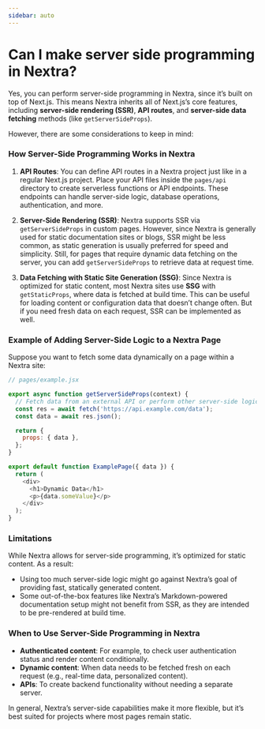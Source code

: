 ```yaml
---
sidebar: auto
---
```

# Can I make server side programming in Nextra?

Yes, you can perform server-side programming in Nextra, since it’s built on top of Next.js. This means Nextra inherits all of Next.js’s core features, including **server-side rendering (SSR)**, **API routes**, and **server-side data fetching** methods (like `getServerSideProps`).

However, there are some considerations to keep in mind:

### How Server-Side Programming Works in Nextra
1. **API Routes**: You can define API routes in a Nextra project just like in a regular Next.js project. Place your API files inside the `pages/api` directory to create serverless functions or API endpoints. These endpoints can handle server-side logic, database operations, authentication, and more.

2. **Server-Side Rendering (SSR)**: Nextra supports SSR via `getServerSideProps` in custom pages. However, since Nextra is generally used for static documentation sites or blogs, SSR might be less common, as static generation is usually preferred for speed and simplicity. Still, for pages that require dynamic data fetching on the server, you can add `getServerSideProps` to retrieve data at request time.

3. **Data Fetching with Static Site Generation (SSG)**: Since Nextra is optimized for static content, most Nextra sites use **SSG** with `getStaticProps`, where data is fetched at build time. This can be useful for loading content or configuration data that doesn’t change often. But if you need fresh data on each request, SSR can be implemented as well.

### Example of Adding Server-Side Logic to a Nextra Page
Suppose you want to fetch some data dynamically on a page within a Nextra site:

```javascript
// pages/example.jsx

export async function getServerSideProps(context) {
  // Fetch data from an external API or perform other server-side logic
  const res = await fetch('https://api.example.com/data');
  const data = await res.json();

  return {
    props: { data },
  };
}

export default function ExamplePage({ data }) {
  return (
    <div>
      <h1>Dynamic Data</h1>
      <p>{data.someValue}</p>
    </div>
  );
}
```

### Limitations
While Nextra allows for server-side programming, it’s optimized for static content. As a result:
- Using too much server-side logic might go against Nextra’s goal of providing fast, statically generated content.
- Some out-of-the-box features like Nextra’s Markdown-powered documentation setup might not benefit from SSR, as they are intended to be pre-rendered at build time.

### When to Use Server-Side Programming in Nextra
- **Authenticated content**: For example, to check user authentication status and render content conditionally.
- **Dynamic content**: When data needs to be fetched fresh on each request (e.g., real-time data, personalized content).
- **APIs**: To create backend functionality without needing a separate server.

In general, Nextra’s server-side capabilities make it more flexible, but it’s best suited for projects where most pages remain static.